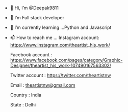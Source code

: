 - 👋 Hi, I’m @Deepak9811
- 👀 I’m Full stack developer
- 🌱 I’m currently learning ...Python and Javascript
- 📫 How to reach me ...
  Instagram account: https://www.instagram.com/theartist_his_work/
  
  Facebook account : https://www.facebook.com/pages/category/Graphic-Designer/theartist_his_work-107490167563302/
  
  Twitter account  : https://twitter.com/theartistnw
  
  Email            : theartistnw@gmail.com
  
  Country          : India
  
  State            : Delhi
  

<!---
Deepak9811/Deepak9811 is a ✨ special ✨ repository because its `README.md` (this file) appears on your GitHub profile.
You can click the Preview link to take a look at your changes.
--->
